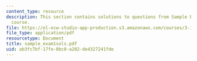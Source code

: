 ```yaml
---
content_type: resource
description: This section contains solutions to questions from Sample Exam 1 of the
  course.
file: https://ol-ocw-studio-app-production.s3.amazonaws.com/courses/3-15-electrical-optical-magnetic-materials-and-devices-fall-2006/ab3fc7bf17fe0bc0a202de4327241fde_sample_exam1sols.pdf
file_type: application/pdf
resourcetype: Document
title: sample_exam1sols.pdf
uid: ab3fc7bf-17fe-0bc0-a202-de4327241fde
---
```

